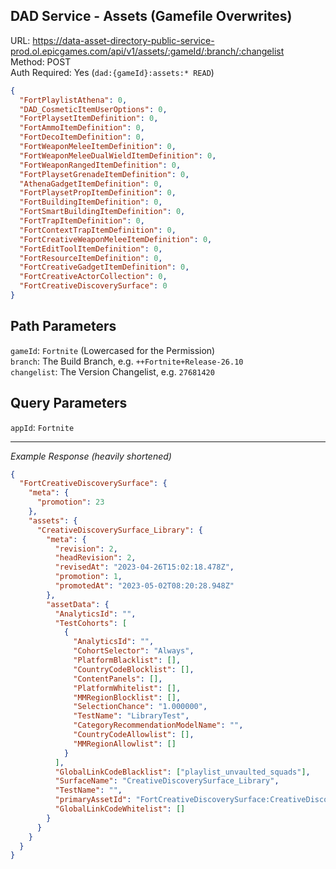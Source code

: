 ## DAD Service - Assets (Gamefile Overwrites)

URL: https://data-asset-directory-public-service-prod.ol.epicgames.com/api/v1/assets/:gameId/:branch/:changelist \
Method: POST \
Auth Required: Yes (`dad:{gameId}:assets:* READ`)

```json
{
  "FortPlaylistAthena": 0,
  "DAD_CosmeticItemUserOptions": 0,
  "FortPlaysetItemDefinition": 0,
  "FortAmmoItemDefinition": 0,
  "FortDecoItemDefinition": 0,
  "FortWeaponMeleeItemDefinition": 0,
  "FortWeaponMeleeDualWieldItemDefinition": 0,
  "FortWeaponRangedItemDefinition": 0,
  "FortPlaysetGrenadeItemDefinition": 0,
  "AthenaGadgetItemDefinition": 0,
  "FortPlaysetPropItemDefinition": 0,
  "FortBuildingItemDefinition": 0,
  "FortSmartBuildingItemDefinition": 0,
  "FortTrapItemDefinition": 0,
  "FortContextTrapItemDefinition": 0,
  "FortCreativeWeaponMeleeItemDefinition": 0,
  "FortEditToolItemDefinition": 0,
  "FortResourceItemDefinition": 0,
  "FortCreativeGadgetItemDefinition": 0,
  "FortCreativeActorCollection": 0,
  "FortCreativeDiscoverySurface": 0
}
```

## Path Parameters

`gameId`: `Fortnite` (Lowercased for the Permission) <br/>
`branch`: The Build Branch, e.g. `++Fortnite+Release-26.10` <br/>
`changelist`: The Version Changelist, e.g. `27681420`

## Query Parameters

`appId`: `Fortnite`

---

_Example Response (heavily shortened)_

```json
{
  "FortCreativeDiscoverySurface": {
    "meta": {
      "promotion": 23
    },
    "assets": {
      "CreativeDiscoverySurface_Library": {
        "meta": {
          "revision": 2,
          "headRevision": 2,
          "revisedAt": "2023-04-26T15:02:18.478Z",
          "promotion": 1,
          "promotedAt": "2023-05-02T08:20:28.948Z"
        },
        "assetData": {
          "AnalyticsId": "",
          "TestCohorts": [
            {
              "AnalyticsId": "",
              "CohortSelector": "Always",
              "PlatformBlacklist": [],
              "CountryCodeBlocklist": [],
              "ContentPanels": [],
              "PlatformWhitelist": [],
              "MMRegionBlocklist": [],
              "SelectionChance": "1.000000",
              "TestName": "LibraryTest",
              "CategoryRecommendationModelName": "",
              "CountryCodeAllowlist": [],
              "MMRegionAllowlist": []
            }
          ],
          "GlobalLinkCodeBlacklist": ["playlist_unvaulted_squads"],
          "SurfaceName": "CreativeDiscoverySurface_Library",
          "TestName": "",
          "primaryAssetId": "FortCreativeDiscoverySurface:CreativeDiscoverySurface_Library",
          "GlobalLinkCodeWhitelist": []
        }
      }
    }
  }
}
```
